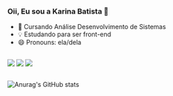 ### Oii, Eu sou a Karina Batista 👋
  
- 🌱 Cursando Análise Desenvolvimento de Sistemas
- 💡  Estudando para ser front-end
- 😄 Pronouns: ela/dela

##
<a href = "mailto:karina.bst4@gmail.com"><img src="https://img.shields.io/badge/-Gmail-%23333?style=for-the-badge&logo=gmail&logoColor=white" target="_blank"></a>
 <a href="https://www.linkedin.com/in/karina-batista-362b0927b/" target="_blank"><img src="https://img.shields.io/badge/-LinkedIn-%230077B5?style=for-the-badge&logo=linkedin&logoColor=white" target="_blank"></a>
  <a href="https://instagram.com/karinabst4?igshid=ZDc4ODBmNjlmNQ==" target="_blank"><img src="https://img.shields.io/badge/-Instagram-%23E4405F?style=for-the-badge&logo=instagram&logoColor=white" target="_blank"></a>
##
![Anurag's GitHub stats](https://github-readme-stats.vercel.app/api?username=karinabst&theme=omni&show_icons=true)

